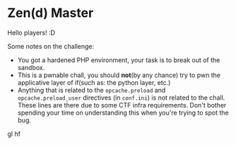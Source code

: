 # Zen(d) Master

Hello players! :D 

Some notes on the challenge:

* You got a hardened PHP environment, your task is to break out of the sandbox.
* This is a pwnable chall, you should **not**(by any chance) try to pwn the applicative layer of if(such as: the python layer, etc.)
* Anything that is related to the `opcache.preload` and `opcache.preload_user` directives (in `conf.ini`) is not related to the chall. These lines are there due to some CTF infra requirements. Don't bother spending your time on understanding this when you're trying to spot the bug.

gl hf